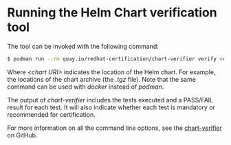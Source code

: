 # Running the Helm Chart verification tool

The tool can be invoked with the following command:

```bash
$ podman run --rm quay.io/redhat-certification/chart-verifier verify <chart URI>
```

Where _\<chart URI>_  indicates the location of the Helm chart. For example, the locations of the chart archive (the _.tgz_ file). Note that the same command can be used with _docker_ instead of _podman_.

The output of _chart-verifier_ includes the tests executed and a PASS/FAIL result for each test. It will also indicate whether each test is mandatory or recommended for certification.&#x20;

For more information on all the command line options, see the [chart-verifier](https://github.com/redhat-certification/chart-verifier) on GitHub.
